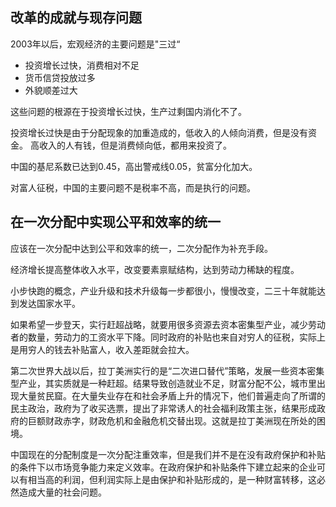 
## 改革的成就与现存问题

2003年以后，宏观经济的主要问题是"三过“
+ 投资增长过快，消费相对不足
+ 货币信贷投放过多
+ 外貌顺差过大

这些问题的根源在于投资增长过快，生产过剩国内消化不了。

投资增长过快是由于分配现象的加重造成的，低收入的人倾向消费，但是没有资金。
高收入的人有钱，但是消费倾向低，都用来投资了。

中国的基尼系数已达到0.45，高出警戒线0.05，贫富分化加大。

对富人征税，中国的主要问题不是税率不高，而是执行的问题。



## 在一次分配中实现公平和效率的统一

应该在一次分配中达到公平和效率的统一，二次分配作为补充手段。

经济增长提高整体收入水平，改变要素禀赋结构，达到劳动力稀缺的程度。

小步快跑的概念，产业升级和技术升级每一步都很小，慢慢改变，二三十年就能达到发达国家水平。

如果希望一步登天，实行赶超战略，就要用很多资源去资本密集型产业，减少劳动者的数量，劳动力的工资水平下降。同时政府的补贴也来自对穷人的征税，实际上是用穷人的钱去补贴富人，收入差距就会拉大。

第二次世界大战以后，拉丁美洲实行的是“二次进口替代”策略，发展一些资本密集型产业，其实质就是一种赶超。结果导致创造就业不足，财富分配不公，城市里出现大量贫民窟。在大量失业存在和社会矛盾上升的情况下，他们普遍走向了所谓的民主政治，政府为了收买选票，提出了非常诱人的社会福利政策主张，结果形成政府的巨额财政赤字，财政危机和金融危机交替出现。这就是拉丁美洲现在所处的困境。

中国现在的分配制度是一次分配注重效率，但是我们并不是在没有政府保护和补贴的条件下以市场竞争能力来定义效率。在政府保护和补贴条件下建立起来的企业可以有相当高的利润，但利润实际上是由保护和补贴形成的，是一种财富转移，这必然造成大量的社会问题。


